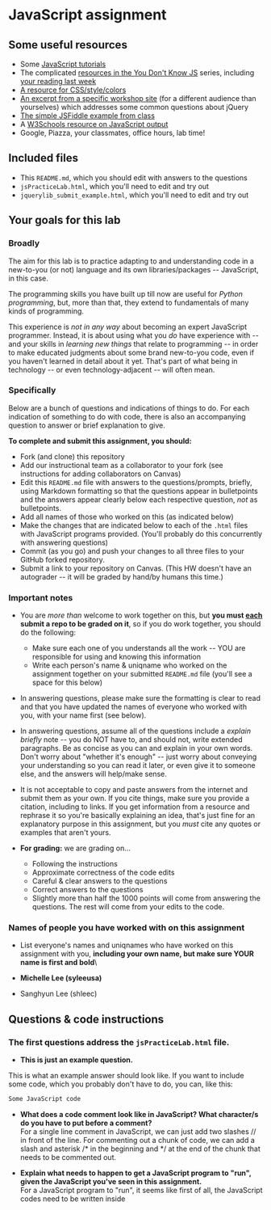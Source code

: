 # JavaScript assignment

## Some useful resources
* Some [JavaScript tutorials](https://www.htmldog.com/guides/javascript/)
* The complicated [resources in the You Don't Know JS](https://github.com/getify/You-Dont-Know-JS) series, including [your reading last week](https://github.com/getify/You-Dont-Know-JS/blob/master/up%20%26%20going/ch2.md)
* [A resource for CSS/style/colors](https://htmlcolorcodes.com/)  
* [An excerpt from a specific workshop site](https://witny-summer-guild-2018.github.io/day_4_exercise_2.html) (for a different audience than yourselves) which addresses some common questions about jQuery
* [The simple JSFiddle example from class](https://jsfiddle.net/2of65j8q/)
* A [W3Schools resource on JavaScript output](https://www.w3schools.com/js/js_output.asp)
* Google, Piazza, your classmates, office hours, lab time!

## Included files
* This `README.md`, which you should edit with answers to the questions
* `jsPracticeLab.html`, which you'll need to edit and try out
* `jquerylib_submit_example.html`, which you'll need to edit and try out

## Your goals for this lab

### Broadly
The aim for this lab is to practice adapting to and understanding code in a new-to-you (or not) language and its own libraries/packages -- JavaScript, in this case.

The programming skills you have built up till now are useful for *Python programming*, but, more than that, they extend to fundamentals of many kinds of programming.

This experience is *not in any way* about becoming an expert JavaScript programmer. Instead, it is about using what you *do* have experience with -- and your skills in *learning new things* that relate to programming -- in order to make educated judgments about some brand new-to-you code, even if you haven't learned in detail about it yet. That's part of what being in technology -- or even technology-adjacent -- will often mean.

### Specifically

Below are a bunch of questions and indications of things to do. For each indication of something to do with code, there is also an accompanying question to answer or brief explanation to give.

**To complete and submit this assignment, you should:**

* Fork (and clone) this repository
* Add our instructional team as a collaborator to your fork (see instructions for adding collaborators on Canvas)
* Edit this `README.md` file with answers to the questions/prompts, briefly, using Markdown formatting so that the questions appear in bulletpoints and the answers appear clearly below each respective question, *not* as bulletpoints.
* Add all names of those who worked on this (as indicated below)
* Make the changes that are indicated below to each of the `.html` files with JavaScript programs provided. (You'll probably do this concurrently with answering questions)
* Commit (as you go) and push your changes to all three files to your GitHub forked repository.
* Submit a link to your repository on Canvas. (This HW doesn't have an autograder -- it will be graded by hand/by humans this time.)

### Important notes
* You are *more than* welcome to work together on this, but **you must <u>each</u> submit a repo to be graded on it**, so if you do work together, you should do the following:
	* Make sure each one of you understands all the work -- YOU are responsible for using and knowing this information
	* Write each person's name & uniqname who worked on the assignment together on your submitted `README.md` file (you'll see a space for this below)

* In answering questions, please make sure the formatting is clear to read and that you have updated the names of everyone who worked with you, with your name first (see below).

* In answering questions, assume all of the questions include a *explain briefly* note -- you do NOT have to, and should not, write extended paragraphs. Be as concise as you can and explain in your own words. Don't worry about "whether it's enough" -- just worry about conveying your understanding so you can read it later, or even give it to someone else, and the answers will help/make sense.

* It is not acceptable to copy and paste answers from the internet and submit them as your own. If you cite things, make sure you provide a citation, including to links. If you get information from a resource and rephrase it so you're basically explaining an idea, that's just fine for an explanatory purpose in this assignment, but you *must* cite any quotes or examples that aren't yours.

* **For grading:** we are grading on...
	* Following the instructions
	* Approximate correctness of the code edits
	* Careful & clear answers to the questions
	* Correct answers to the questions
	* Slightly more than half the 1000 points will come from answering the questions. The rest will come from your edits to the code.

### Names of people you have worked with on this assignment
* List everyone's names and uniqnames who have worked on this assignment with you, **including your own name, but make sure YOUR name is first and bold**\

* **Michelle Lee (syleeusa)**
* Sanghyun Lee (shleec)

## Questions & code instructions

### The first questions address the `jsPracticeLab.html` file.

* **This is just an example question.**

This is what an example answer should look like. If you want to include some code, which you probably don't have to do, you can, like this:

```js
Some JavaScript code
```

* **What does a code comment look like in JavaScript? What character/s do you have to put before a comment?**\
For a single line comment in JavaScript, we can just add two slashes // in front of the line. For commenting out a chunk of code, we can add a slash and asterisk /* in the beginning and */ at the end of the chunk that needs to be commented out.

* **Explain what needs to happen to get a JavaScript program to "run", given the JavaScript you've seen in this assignment.**\
For a JavaScript program to "run", it seems like first of all, the JavaScript codes need to be written inside <script> tags. In addition, functions and events are needed, as well as a browser to see how the program is being run.

* **What functions in JavaScript seem to be similar in function to the `print` function in Python? (There are two.) Why might you use one and not the other? Explain briefly.**\
The two functions that seem to be similar to the 'print' function in Python are 'alert' and 'console.log'. The 'alert' function brings up a pop-up box that displays right on the page when it's loaded, so users can see it. The 'console.log', however, does not show up to the front-end users as it displays on the console, a developer tool helpful for developers.

* **What code would have to comment out to get rid of the pop-up box when you load the page? (Related to the last question.) Do that in the code file, and then, add code so that a text box will appear that contains the current date and time! *HINT:* Look through the rest of the code first...**\
'alert("hello");' has to be commented out to get rid of the pop-up box when the page is loaded.

* **How can you put your own name at the top where it currently says "A name"? Explain very briefly how to do so, and replace `A name` in the web page with your own name.**\
The h1 tags are used for the title of the page. So we select that using the querySelector, and change the inner HTML of it to replace what's in the HTML tag to "Michelle".

* **What does the word `document` represent in this code? Explain briefly.**\
The 'document' object represents the HTML document that is displayed in the window.

* **What is happening in line 12 (
		`document.querySelector('#items').innerHTML = document.getElementsByTagName('li').length`
)? Explain, briefly (<= 2 sentences).**\
It's getting the length of all the list items (li) in the document - there are 9 of them - and showing that number where the id is "items", which is next to the sentence "The number of list items for this page: ".

* **What color would the background of this page be <u>if there were no JavaScript in this page</u>?**\
The color of the background of this page would be white without JavaScript.

* **Why are there a couple of gray boxes on the screen with a different colored border? How could you edit this code to make them a different color? Explain briefly. Then edit the code to make those boxes some shade of blue, of your choosing.**\
The boxes are gray because the 'background-color' is set for the paragraph tags in the style tags, meaning css is taking some action. Similarly, the 'border' color of 5px is also specified to white, which is why the box and border colors are different. In order to make this into a different color, the color hex code just needs to be changed.

* **Edit the code so that, if you highlight `McGill University` and copy it, you see the text `O Canada` near the bottom of the page. Briefly explain why you made the edits that you did -- how did you know/figure out what to do?**
I made a new function name with "oncopy" for McGill and called it in the script tags

* **In the original code, when you click the button that says `Wow`, you see a text box! Wow. Explain briefly in your own words why the following code causes that to happen:**

```js
function handleClick(){
	alert("hello");
}
```
**and**

```js
<button onclick=handleClick() id="wow-button">Wow</button>
```

Using HTML, a button was created with the text "Wow" on it. When the button is clicked, a text box containing "hello" appears. This is because the javascript function handleClick allows the alert to show up (which is similar to the 'print' function in python, as mentioned previously).


* **Knowing what you learned from the previous question, add code/markup to the `jsPracticeLab.html` file *so that* there is a button with the text `Spring Equinox 2019` on it somewhere on the page, and when that button is clicked, a text box containing the text `March 20, 2019` appears. (There's no function -- that I am aware of -- to automatically get this info, you've got to type it yourself.)**


### The next few questions address the `jquerylib_submit_example.html` file.

* **Check out the file `jquerylib_submit_example.html`. This is an example of code that uses a package called `jQuery` (and this will need you to have an internet connection to run it properly, although the other file does not). Check out resources above for more on jQuery!**

* **When you enter input that isn't valid, you see an error that is red. Why is the error in red? Why is the response for valid inputs blue?**\
The error is in red and the valid inputs are in blue because using the style tags, css was used to specify the colors for instances that are "error" inputs and "good" inputs.

* **What is this line `var regex = /^[a-zA-Z]+$/;` helping with? And if you googled something to figure that out, what did you google, and what, briefly, did you learn? (If you didn't need to google, you can leave that out, but explain briefly what that line is helping the program do, anyway.)**\
The text to the right of the equation shows regular expression. The line helps to check if the input includes only smallcase and uppercase letters and not anything else, such as numbers, punctuations, etc. It makes sure the input is indeed a "word" - in our case, it may not be a real word, but it'll still read it as a valid input.

* **What's different about the syntax of conditional statements in JavaScript, compared to Python?**\
In python, indentations are primarily used in order to distinguish between the if/else statements. In JavaScript, looks like it uses brackets and parentheses - the condition is put into parentheses, and the execution is put into the squiggly brackets.

* **What do you think the `10000` refers to in the code `.fadeOut(10000)`?**\
I think it has to do with the duration that the text is shown on the browser in milliseconds.

* **What do you think is going on with the following code at the beginning of the program? Note that the most important thing to do for answering this question is to be thoughtful and clear, not to be absolutely correct:**

```js
$(document).ready(function(){
    $("form").submit(function(event){
```

I think the code prepares/marks the beginning of a code to run, telling the document that it should prepare for some input in the "form" that the user is going to submit. In the case of a submission, it has what's going to happen in the conditional statements as events.

* **Add some code to the `jquerylib_submit_example.html` file so that, if the input is valid and is specifically the text `hello`, rather than the visible output being `Nice!` in blue, the visible output should be `Hello to you too!`, also in blue, just like `Nice!` is.**
	* *HINT:* You'll have to make some changes to the conditional statement, and possibly look up some JavaScript conditional syntax. You'll also need to look carefully at what generates visible output right now.
